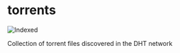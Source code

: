 torrents 
========
![Indexed](https://img.shields.io/badge/indexed-10816-blue)

Collection of torrent files discovered in the DHT network
